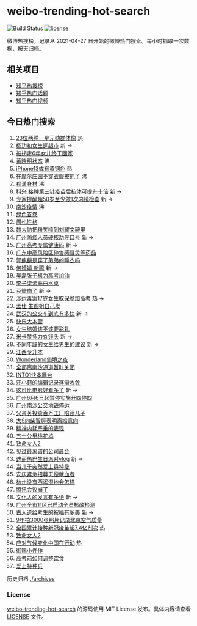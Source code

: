 # weibo-trending-hot-search

[![Build Status](https://github.com/justjavac/weibo-trending-hot-search/workflows/ci/badge.svg?branch=master)](https://github.com/justjavac/weibo-trending-hot-search/actions)
[![license](https://img.shields.io/github/license/justjavac/weibo-trending-hot-search)](https://github.com/justjavac/weibo-trending-hot-search/blob/master/LICENSE)

微博热搜榜，记录从 2021-04-27 日开始的微博热门搜索。每小时抓取一次数据，按天[归档](./archives)。

## 相关项目

- [知乎热搜榜](https://github.com/justjavac/zhihu-trending-top-search)
- [知乎热门话题](https://github.com/justjavac/zhihu-trending-hot-questions)
- [知乎热门视频](https://github.com/justjavac/zhihu-trending-hot-video)

## 今日热门搜索

<!-- BEGIN -->
<!-- 最后更新时间 Sun Jun 06 2021 05:26:43 GMT+0800 (China Standard Time) -->

1. [23位两弹一星元勋群体像](https://s.weibo.com//weibo?q=%2323%E4%BD%8D%E4%B8%A4%E5%BC%B9%E4%B8%80%E6%98%9F%E5%85%83%E5%8B%8B%E7%BE%A4%E4%BD%93%E5%83%8F%23&Refer=new_time)
   热
2. [杨玏和女生逛超市](https://s.weibo.com//weibo?q=%23%E6%9D%A8%E7%8E%8F%E5%92%8C%E5%A5%B3%E7%94%9F%E9%80%9B%E8%B6%85%E5%B8%82%23&Refer=top)
   新 ->
3. [被拐走6年女儿终于回家](https://s.weibo.com//weibo?q=%23%E8%A2%AB%E6%8B%90%E8%B5%B06%E5%B9%B4%E5%A5%B3%E5%84%BF%E7%BB%88%E4%BA%8E%E5%9B%9E%E5%AE%B6%23&Refer=top)
4. [黄晓明状态](https://s.weibo.com//weibo?q=%23%E9%BB%84%E6%99%93%E6%98%8E%E7%8A%B6%E6%80%81%23&Refer=top)
   沸
5. [iPhone13或有黄铜色](https://s.weibo.com//weibo?q=%23iPhone13%E6%88%96%E6%9C%89%E9%BB%84%E9%93%9C%E8%89%B2%23&Refer=top)
   热
6. [在摩尔庄园不穿衣服被抓了](https://s.weibo.com//weibo?q=%23%E5%9C%A8%E6%91%A9%E5%B0%94%E5%BA%84%E5%9B%AD%E4%B8%8D%E7%A9%BF%E8%A1%A3%E6%9C%8D%E8%A2%AB%E6%8A%93%E4%BA%86%23&Refer=top)
   沸
7. [程潇身材](https://s.weibo.com//weibo?q=%23%E7%A8%8B%E6%BD%87%E8%BA%AB%E6%9D%90%23&Refer=top)
   沸
8. [科兴
   接种第三针疫苗后抗体可提升十倍](https://s.weibo.com//weibo?q=%E7%A7%91%E5%85%B4%20%E6%8E%A5%E7%A7%8D%E7%AC%AC%E4%B8%89%E9%92%88%E7%96%AB%E8%8B%97%E5%90%8E%E6%8A%97%E4%BD%93%E5%8F%AF%E6%8F%90%E5%8D%87%E5%8D%81%E5%80%8D&Refer=top)
   新 ->
9. [专家提醒超50岁至少做1次内镜检查](https://s.weibo.com//weibo?q=%23%E4%B8%93%E5%AE%B6%E6%8F%90%E9%86%92%E8%B6%8550%E5%B2%81%E8%87%B3%E5%B0%91%E5%81%9A1%E6%AC%A1%E5%86%85%E9%95%9C%E6%A3%80%E6%9F%A5%23&Refer=top)
   新 ->
10. [南沙疫情](https://s.weibo.com//weibo?q=%23%E5%8D%97%E6%B2%99%E7%96%AB%E6%83%85%23&Refer=top)
    沸
11. [绿色答卷](https://s.weibo.com//weibo?q=%23%E7%BB%BF%E8%89%B2%E7%AD%94%E5%8D%B7%23&Refer=top)
12. [周也性格](https://s.weibo.com//weibo?q=%23%E5%91%A8%E4%B9%9F%E6%80%A7%E6%A0%BC%23&Refer=top)
13. [魏大勋把粉笑喷到刘耀文碗里](https://s.weibo.com//weibo?q=%23%E9%AD%8F%E5%A4%A7%E5%8B%8B%E6%8A%8A%E7%B2%89%E7%AC%91%E5%96%B7%E5%88%B0%E5%88%98%E8%80%80%E6%96%87%E7%A2%97%E9%87%8C%23&Refer=top)
14. [广州防疫人员硬核劝导口号](https://s.weibo.com//weibo?q=%23%E5%B9%BF%E5%B7%9E%E9%98%B2%E7%96%AB%E4%BA%BA%E5%91%98%E7%A1%AC%E6%A0%B8%E5%8A%9D%E5%AF%BC%E5%8F%A3%E5%8F%B7%23&Refer=top)
    新 ->
15. [广州高考专属健康码](https://s.weibo.com//weibo?q=%23%E5%B9%BF%E5%B7%9E%E9%AB%98%E8%80%83%E4%B8%93%E5%B1%9E%E5%81%A5%E5%BA%B7%E7%A0%81%23&Refer=top)
    新 ->
16. [广东中高风险区停售感冒灵等药品](https://s.weibo.com//weibo?q=%23%E5%B9%BF%E4%B8%9C%E4%B8%AD%E9%AB%98%E9%A3%8E%E9%99%A9%E5%8C%BA%E5%81%9C%E5%94%AE%E6%84%9F%E5%86%92%E7%81%B5%E7%AD%89%E8%8D%AF%E5%93%81%23&Refer=top)
17. [郭麒麟是穿了弟弟的睡衣吗](https://s.weibo.com//weibo?q=%23%E9%83%AD%E9%BA%92%E9%BA%9F%E6%98%AF%E7%A9%BF%E4%BA%86%E5%BC%9F%E5%BC%9F%E7%9A%84%E7%9D%A1%E8%A1%A3%E5%90%97%23&Refer=top)
18. [何婧婧 新腾](https://s.weibo.com//weibo?q=%E4%BD%95%E5%A9%A7%E5%A9%A7%20%E6%96%B0%E8%85%BE&Refer=top)
    新 ->
19. [吴磊张子枫为高考加油](https://s.weibo.com//weibo?q=%23%E5%90%B4%E7%A3%8A%E5%BC%A0%E5%AD%90%E6%9E%AB%E4%B8%BA%E9%AB%98%E8%80%83%E5%8A%A0%E6%B2%B9%23&Refer=top)
20. [李子柒流觞曲水桌](https://s.weibo.com//weibo?q=%23%E6%9D%8E%E5%AD%90%E6%9F%92%E6%B5%81%E8%A7%9E%E6%9B%B2%E6%B0%B4%E6%A1%8C%23&Refer=top)
21. [豆瓣崩了](https://s.weibo.com//weibo?q=%23%E8%B1%86%E7%93%A3%E5%B4%A9%E4%BA%86%23&Refer=top)
    新 ->
22. [涉运毒案17岁女生取保参加高考](https://s.weibo.com//weibo?q=%23%E6%B6%89%E8%BF%90%E6%AF%92%E6%A1%8817%E5%B2%81%E5%A5%B3%E7%94%9F%E5%8F%96%E4%BF%9D%E5%8F%82%E5%8A%A0%E9%AB%98%E8%80%83%23&Refer=top)
    热 ->
23. [孟佳 生图姐自己发](https://s.weibo.com//weibo?q=%23%E5%AD%9F%E4%BD%B3%20%E7%94%9F%E5%9B%BE%E5%A7%90%E8%87%AA%E5%B7%B1%E5%8F%91%23&Refer=top)
24. [武汉的公交车到底有多快](https://s.weibo.com//weibo?q=%23%E6%AD%A6%E6%B1%89%E7%9A%84%E5%85%AC%E4%BA%A4%E8%BD%A6%E5%88%B0%E5%BA%95%E6%9C%89%E5%A4%9A%E5%BF%AB%23&Refer=top)
    新 ->
25. [快乐大本营](https://s.weibo.com//weibo?q=%E5%BF%AB%E4%B9%90%E5%A4%A7%E6%9C%AC%E8%90%A5&Refer=top)
26. [女生结婚该不该要彩礼](https://s.weibo.com//weibo?q=%23%E5%A5%B3%E7%94%9F%E7%BB%93%E5%A9%9A%E8%AF%A5%E4%B8%8D%E8%AF%A5%E8%A6%81%E5%BD%A9%E7%A4%BC%23&Refer=top)
27. [米卡赞多力丸镜头](https://s.weibo.com//weibo?q=%23%E7%B1%B3%E5%8D%A1%E8%B5%9E%E5%A4%9A%E5%8A%9B%E4%B8%B8%E9%95%9C%E5%A4%B4%23&Refer=top)
    新 ->
28. [不同年龄的女生给男生的建议](https://s.weibo.com//weibo?q=%23%E4%B8%8D%E5%90%8C%E5%B9%B4%E9%BE%84%E7%9A%84%E5%A5%B3%E7%94%9F%E7%BB%99%E7%94%B7%E7%94%9F%E7%9A%84%E5%BB%BA%E8%AE%AE%23&Refer=top)
    新 ->
29. [江西专升本](https://s.weibo.com//weibo?q=%23%E6%B1%9F%E8%A5%BF%E4%B8%93%E5%8D%87%E6%9C%AC%23&Refer=top)
30. [Wonderland仙境之夜](https://s.weibo.com//weibo?q=%23Wonderland%E4%BB%99%E5%A2%83%E4%B9%8B%E5%A4%9C%23&Refer=top)
31. [全部离南沙通道暂时关闭](https://s.weibo.com//weibo?q=%23%E5%85%A8%E9%83%A8%E7%A6%BB%E5%8D%97%E6%B2%99%E9%80%9A%E9%81%93%E6%9A%82%E6%97%B6%E5%85%B3%E9%97%AD%23&Refer=top)
32. [INTO1快本舞台](https://s.weibo.com//weibo?q=%23INTO1%E5%BF%AB%E6%9C%AC%E8%88%9E%E5%8F%B0%23&Refer=top)
33. [汪小菲的编辑记录逐渐收敛](https://s.weibo.com//weibo?q=%23%E6%B1%AA%E5%B0%8F%E8%8F%B2%E7%9A%84%E7%BC%96%E8%BE%91%E8%AE%B0%E5%BD%95%E9%80%90%E6%B8%90%E6%94%B6%E6%95%9B%23&Refer=top)
34. [这可比电影好看多了](https://s.weibo.com//weibo?q=%23%E8%BF%99%E5%8F%AF%E6%AF%94%E7%94%B5%E5%BD%B1%E5%A5%BD%E7%9C%8B%E5%A4%9A%E4%BA%86%23&Refer=top)
    新 ->
35. [广州6月6日起暂停实施开四停四](https://s.weibo.com//weibo?q=%23%E5%B9%BF%E5%B7%9E6%E6%9C%886%E6%97%A5%E8%B5%B7%E6%9A%82%E5%81%9C%E5%AE%9E%E6%96%BD%E5%BC%80%E5%9B%9B%E5%81%9C%E5%9B%9B%23&Refer=top)
36. [广州南沙公交地铁停运](https://s.weibo.com//weibo?q=%23%E5%B9%BF%E5%B7%9E%E5%8D%97%E6%B2%99%E5%85%AC%E4%BA%A4%E5%9C%B0%E9%93%81%E5%81%9C%E8%BF%90%23&Refer=top)
37. [父亲关投资百万工厂陪读儿子](https://s.weibo.com//weibo?q=%23%E7%88%B6%E4%BA%B2%E5%85%B3%E6%8A%95%E8%B5%84%E7%99%BE%E4%B8%87%E5%B7%A5%E5%8E%82%E9%99%AA%E8%AF%BB%E5%84%BF%E5%AD%90%23&Refer=top)
38. [大S向柴智屏表明离婚意向](https://s.weibo.com//weibo?q=%23%E5%A4%A7S%E5%90%91%E6%9F%B4%E6%99%BA%E5%B1%8F%E8%A1%A8%E6%98%8E%E7%A6%BB%E5%A9%9A%E6%84%8F%E5%90%91%23&Refer=top)
39. [精神内耗严重的表现](https://s.weibo.com//weibo?q=%23%E7%B2%BE%E7%A5%9E%E5%86%85%E8%80%97%E4%B8%A5%E9%87%8D%E7%9A%84%E8%A1%A8%E7%8E%B0%23&Refer=top)
40. [五十公里桃花坞](https://s.weibo.com//weibo?q=%E4%BA%94%E5%8D%81%E5%85%AC%E9%87%8C%E6%A1%83%E8%8A%B1%E5%9D%9E&Refer=top)
41. [致命女人2](https://s.weibo.com//weibo?q=%E8%87%B4%E5%91%BD%E5%A5%B3%E4%BA%BA2&Refer=top)
42. [见过最离谱的公司晨会](https://s.weibo.com//weibo?q=%23%E8%A7%81%E8%BF%87%E6%9C%80%E7%A6%BB%E8%B0%B1%E7%9A%84%E5%85%AC%E5%8F%B8%E6%99%A8%E4%BC%9A%23&Refer=top)
43. [迪丽热巴生日派对vlog](https://s.weibo.com//weibo?q=%23%E8%BF%AA%E4%B8%BD%E7%83%AD%E5%B7%B4%E7%94%9F%E6%97%A5%E6%B4%BE%E5%AF%B9vlog%23&Refer=top)
    新 ->
44. [当儿子突然爱上奥特曼](https://s.weibo.com//weibo?q=%23%E5%BD%93%E5%84%BF%E5%AD%90%E7%AA%81%E7%84%B6%E7%88%B1%E4%B8%8A%E5%A5%A5%E7%89%B9%E6%9B%BC%23&Refer=top)
45. [安庆紧急招募无偿献血者](https://s.weibo.com//weibo?q=%23%E5%AE%89%E5%BA%86%E7%B4%A7%E6%80%A5%E6%8B%9B%E5%8B%9F%E6%97%A0%E5%81%BF%E7%8C%AE%E8%A1%80%E8%80%85%23&Refer=top)
46. [杭州没有西溪湿地会怎样](https://s.weibo.com//weibo?q=%23%E6%9D%AD%E5%B7%9E%E6%B2%A1%E6%9C%89%E8%A5%BF%E6%BA%AA%E6%B9%BF%E5%9C%B0%E4%BC%9A%E6%80%8E%E6%A0%B7%23&Refer=top)
47. [腾讯会议崩了](https://s.weibo.com//weibo?q=%23%E8%85%BE%E8%AE%AF%E4%BC%9A%E8%AE%AE%E5%B4%A9%E4%BA%86%23&Refer=top)
48. [文化人的发言有多绝](https://s.weibo.com//weibo?q=%23%E6%96%87%E5%8C%96%E4%BA%BA%E7%9A%84%E5%8F%91%E8%A8%80%E6%9C%89%E5%A4%9A%E7%BB%9D%23&Refer=top)
    新 ->
49. [广州全市11区已启动全员核酸检测](https://s.weibo.com//weibo?q=%23%E5%B9%BF%E5%B7%9E%E5%85%A8%E5%B8%8211%E5%8C%BA%E5%B7%B2%E5%90%AF%E5%8A%A8%E5%85%A8%E5%91%98%E6%A0%B8%E9%85%B8%E6%A3%80%E6%B5%8B%23&Refer=top)
50. [古人送给考生的祝福有多美](https://s.weibo.com//weibo?q=%23%E5%8F%A4%E4%BA%BA%E9%80%81%E7%BB%99%E8%80%83%E7%94%9F%E7%9A%84%E7%A5%9D%E7%A6%8F%E6%9C%89%E5%A4%9A%E7%BE%8E%23&Refer=top)
    新 ->
51. [9年拍3000张照片记录北京空气质量](https://s.weibo.com//weibo?q=%239%E5%B9%B4%E6%8B%8D3000%E5%BC%A0%E7%85%A7%E7%89%87%E8%AE%B0%E5%BD%95%E5%8C%97%E4%BA%AC%E7%A9%BA%E6%B0%94%E8%B4%A8%E9%87%8F%23&Refer=top)
52. [全国累计接种新冠疫苗超7.4亿剂次](https://s.weibo.com//weibo?q=%23%E5%85%A8%E5%9B%BD%E7%B4%AF%E8%AE%A1%E6%8E%A5%E7%A7%8D%E6%96%B0%E5%86%A0%E7%96%AB%E8%8B%97%E8%B6%857.4%E4%BA%BF%E5%89%82%E6%AC%A1%23&Refer=new_time)
    热
53. [致命女人2](https://s.weibo.com//weibo?q=%23%E8%87%B4%E5%91%BD%E5%A5%B3%E4%BA%BA2%23&Refer=top)
54. [应对气候变化中国在行动](https://s.weibo.com//weibo?q=%23%E5%BA%94%E5%AF%B9%E6%B0%94%E5%80%99%E5%8F%98%E5%8C%96%E4%B8%AD%E5%9B%BD%E5%9C%A8%E8%A1%8C%E5%8A%A8%23&Refer=new_time)
    热
55. [御赐小仵作](https://s.weibo.com//weibo?q=%E5%BE%A1%E8%B5%90%E5%B0%8F%E4%BB%B5%E4%BD%9C&Refer=top)
56. [高考前如何调整饮食](https://s.weibo.com//weibo?q=%23%E9%AB%98%E8%80%83%E5%89%8D%E5%A6%82%E4%BD%95%E8%B0%83%E6%95%B4%E9%A5%AE%E9%A3%9F%23&Refer=top)
57. [爱上特种兵](https://s.weibo.com//weibo?q=%E7%88%B1%E4%B8%8A%E7%89%B9%E7%A7%8D%E5%85%B5&Refer=top)

<!-- END -->

历史归档 [./archives](./archives)

### License

[weibo-trending-hot-search](https://github.com/justjavac/weibo-trending-hot-search)
的源码使用 MIT License 发布。具体内容请查看 [LICENSE](./LICENSE) 文件。
